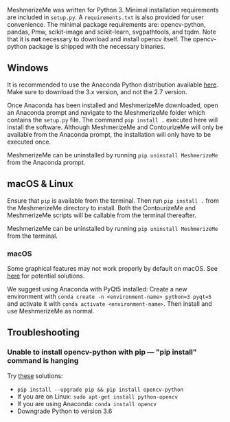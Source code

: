 MeshmerizeMe was written for Python 3. Minimal installation requirements are included in `setup.py`. A `requirements.txt` is also provided for user convenience. The minimal package requirements are: opencv-python, pandas, Pmw, scikit-image and scikit-learn, svgpathtools, and tqdm. Note that it is **not** necessary to download and install opencv itself. The opencv-python package is shipped with the necessary binaries.

## Windows
It is recommended to use the Anaconda Python distribution available [here](https://www.anaconda.com/distribution/). Make sure to download the 3.x version, and not the 2.7 version. 

Once Anaconda has been installed and MeshmerizeMe downloaded, open an Anaconda prompt and navigate to the MeshmerizeMe folder which contains the `setup.py` file. The command `pip install .` executed here will install the software. Although MeshmerizeMe and ContourizeMe will only be available from the Anaconda prompt, the installation will only have to be executed once.

MeshmerizeMe can be uninstalled by running `pip uninstall MeshmerizeMe` from the Anaconda prompt.

## macOS \& Linux

Ensure that `pip` is available from the terminal. Then run `pip install .` from the MeshmerizeMe directory to install. Both the ContourizeMe and MeshmerizeMe scripts will be callable from the terminal thereafter.

MeshmerizeMe can be uninstalled by running `pip uninstall MeshmerizeMe` from the terminal.

### macOS
Some graphical features may not work properly by default on macOS. See [here](https://matplotlib.org/3.1.0/faq/osx_framework.html) for potential solutions.

We suggest using Anaconda with PyQt5 installed:
Create a new environment with `conda create -n <environment-name> python=3 pyqt=5` and activate it with `conda activate <environment-name>`. Then install and use MeshmerizeMe as normal.

## Troubleshooting

### Unable to install opencv-python with pip — "pip install" command is hanging
Try [these](https://stackoverflow.com/questions/45293933/could-not-find-a-version-that-satisfies-the-requirement-opencv-python) solutions:
- `pip install --upgrade pip && pip install opencv-python`
- If you are on Linux: `sudo apt-get install python-opencv`
- If you are using Anaconda: `conda install opencv`
- Downgrade Python to version 3.6
